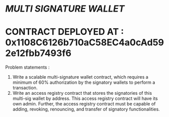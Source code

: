 # _MULTI SIGNATURE WALLET_

# CONTRACT DEPLOYED AT : 0x1108C6126b710aC58EC4a0cAd592e12fbb7493f6

Problem statements :

1. Write a scalable multi-signature wallet contract, which requires a minimum of 60% authorization by the signatory wallets to perform a transaction.
2. Write an access registry contract that stores the signatories of this multi-sig wallet by address. This access registry contract will have its own admin. Further, the access registry contract must be capable of adding, revoking, renouncing, and transfer of signatory functionalities.
